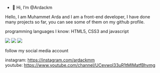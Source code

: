 - 👋 Hi, I’m @Ardackm

Hello, I am Muhammet Arda and I am a front-end developer, I have done many projects so far, you can see some of them on my github profile.

programming languages 
​​I know: HTML5, CSS3 and javascript

<img src="https://upload.wikimedia.org/wikipedia/commons/thumb/6/61/HTML5_logo_and_wordmark.svg/512px-HTML5_logo_and_wordmark.svg.png"> <img src="https://www.freepnglogos.com/uploads/html5-logo-png/html5-logo-opencode-css-8.png"> <img src="https://upload.wikimedia.org/wikipedia/commons/9/99/Unofficial_JavaScript_logo_2.svg">

follow my social media account

instagram: https://instagram.com/ardackmm <br>
youtube: https://www.youtube.com/channel/UCevwol33uR1tMIMatfBhvmg

